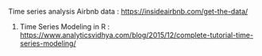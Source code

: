 Time series analysis
Airbnb data : https://insideairbnb.com/get-the-data/

1. Time Series Modeling in R : https://www.analyticsvidhya.com/blog/2015/12/complete-tutorial-time-series-modeling/

